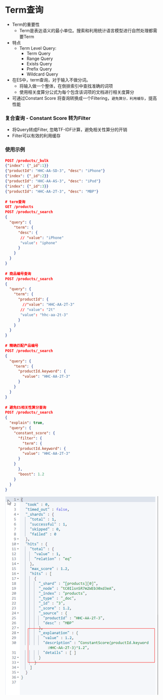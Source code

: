 # Term查询

- Term的重要性
  - Term是表达语义的最小单位。搜索和利用统计语言模型进行自然处理都需要Term
- 特点
  - Term Level Query: 
    - Term Query
    - Range Query
    - Exists Query
    - Prefix Query
    - Wildcard Query
- 在ES中，term查询，对于输入不做分词。
  - 将输入做一个整体，在倒排索引中查找准确的词项
  - 使用相关度算分公式为每个包含该词项的文档进行相关度算分
- 可通过Constant Score 将查询转换成一个Filtering，`避免算分，利用缓存`，提高性能

### 复合查询 - Constant Score 转为Filter

- 将Query转成Filter, 忽略TF-IDF计算，避免相关性算分的开销
- Filter可以有效的利用缓存



### 使用示例

```json
POST /products/_bulk
{"index": {"_id":1}}
{"productId": "HHC-AA-SD-3", "desc": "iPhone"}
{"index": {"_id":2}}
{"productId": "HHC-AA-AS-3", "desc": "iPod"}
{"index": {"_id":3}}
{"productId": "HHC-AA-2T-3", "desc": "MBP"}

# term查询
GET /products
POST /products/_search
{
  "query": {
    "term": {
      "desc": {
       // "value": "iPhone"
       "value": "iphone"
      }
    }
  }
}

# 商品编号查询
POST /products/_search
{
  "query": {
    "term": {
      "productId": {
        //"value": "HHC-AA-2T-3"
       // "value": "2t"
       "value": "hhc-aa-2t-3"
      }
    }
  }
}

# 精确匹配产品编号
POST /products/_search
{
  "query": {
    "term": {
      "productId.keyword": {
        "value": "HHC-AA-2T-3"
      }
    }
  }
}

# 避免ES相关性算分查询
POST /products/_search
{
  "explain": true, 
  "query": {
    "constant_score": {
      "filter": {
        "term": {
      "productId.keyword": {
        "value": "HHC-AA-2T-3"
      }
    }
      },
      "boost": 1.2
    }
  }
}
```

![image-20210504170710360](.\image-20210504170710360.png)

